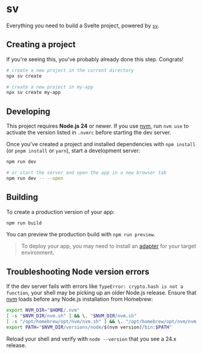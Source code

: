 # sv

Everything you need to build a Svelte project, powered by [`sv`](https://github.com/sveltejs/cli).

## Creating a project

If you're seeing this, you've probably already done this step. Congrats!

```bash
# create a new project in the current directory
npx sv create

# create a new project in my-app
npx sv create my-app
```

## Developing

This project requires **Node.js 24** or newer. If you use
[nvm](https://github.com/nvm-sh/nvm), run `nvm use` to activate the version
listed in `.nvmrc` before starting the dev server.

Once you've created a project and installed dependencies with `npm install` (or `pnpm install` or `yarn`), start a development server:

```bash
npm run dev

# or start the server and open the app in a new browser tab
npm run dev -- --open
```

## Building

To create a production version of your app:

```bash
npm run build
```

You can preview the production build with `npm run preview`.

> To deploy your app, you may need to install an [adapter](https://svelte.dev/docs/kit/adapters) for your target environment.

## Troubleshooting Node version errors

If the dev server fails with errors like `TypeError: crypto.hash is not a function`, your shell may be picking up an older Node.js release. Ensure that [nvm](https://github.com/nvm-sh/nvm) loads before any Node.js installation from Homebrew:

```bash
export NVM_DIR="$HOME/.nvm"
[ -s "$NVM_DIR/nvm.sh" ] && \. "$NVM_DIR/nvm.sh"
[ -s "/opt/homebrew/opt/nvm/nvm.sh" ] && \. "/opt/homebrew/opt/nvm/nvm.sh"
export PATH="$NVM_DIR/versions/node/$(nvm version)/bin:$PATH"
```

Reload your shell and verify with `node --version` that you see a 24.x release.
